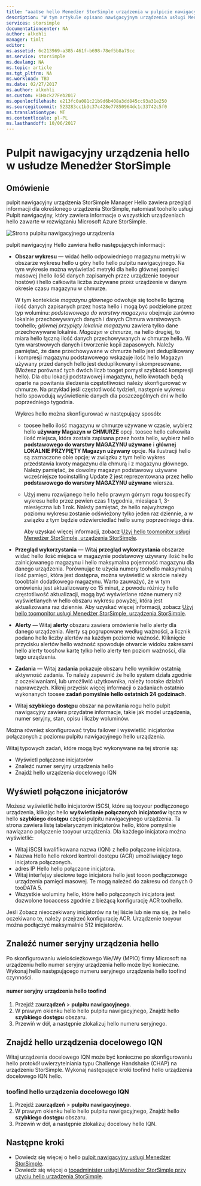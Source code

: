 ```yaml
---
title: "aaaUse hello Menedżer StorSimple urządzenia w pulpicie nawigacyjnym | Dokumentacja firmy Microsoft"
description: "W tym artykule opisano nawigacyjnym urządzenia usługi Menedżer StorSimple hello i w jaki sposób toouse go tooview magazynu metryki i inicjatorów połączonych i Znajdź hello numer seryjny i IQN."
services: storsimple
documentationcenter: NA
author: alkohli
manager: timlt
editor: 
ms.assetid: 6c213969-a385-461f-b698-78ef5b8a79cc
ms.service: storsimple
ms.devlang: NA
ms.topic: article
ms.tgt_pltfrm: NA
ms.workload: TBD
ms.date: 02/27/2017
ms.author: alkohli
ms.custom: H1Hack27Feb2017
ms.openlocfilehash: e213fc0a081c21b9d6b408a3dd845cc93a31e250
ms.sourcegitcommit: 523283cc1b3c37c428e77850964dc1c33742c5f0
ms.translationtype: MT
ms.contentlocale: pl-PL
ms.lasthandoff: 10/06/2017
---
```

# <a name="use-hello-device-dashboard-in-storsimple-manager-service"></a>Pulpit nawigacyjny urządzenia hello w usłudze Menedżer StorSimple  

## <a name="overview"></a>Omówienie
pulpit nawigacyjny urządzenia StorSimple Manager Hello zawiera przegląd informacji dla określonego urządzenia StorSimple, natomiast toohello usługi Pulpit nawigacyjny, który zawiera informacje o wszystkich urządzeniach hello zawarte w rozwiązaniu Microsoft Azure StorSimple.

![Strona pulpitu nawigacyjnego urządzenia](./media/storsimple-device-dashboard/StorSimple_DeviceDashbaord1M.png)

pulpit nawigacyjny Hello zawiera hello następujących informacji:

* **Obszar wykresu** — widać hello odpowiedniego magazynu metryki w obszarze wykresu hello u góry hello hello pulpitu nawigacyjnego. Na tym wykresie można wyświetlać metryki dla hello głównej pamięci masowej (hello ilość danych zapisanych przez urządzenie tooyour hostów) i hello całkowita liczba zużywane przez urządzenie w danym okresie czasu magazynu w chmurze.
  
     W tym kontekście *magazynu głównego* odwołuje się toohello łączną ilość danych zapisanych przez hosta hello i mogą być podzielone przez typ woluminu: *podstawowego do warstwy magazynu* obejmuje zarówno lokalnie przechowywanych danych i danych Chmura warstwowych toohello; *głównej przypięty lokalnie magazynu* zawiera tylko dane przechowywane lokalnie. *Magazyn w chmurze*, na hello drugiej, to miara hello łączną ilość danych przechowywanych w chmurze hello. W tym warstwowych danych i tworzenie kopii zapasowych. Należy pamiętać, że dane przechowywane w chmurze hello jest deduplikowany i kompresji magazynu podstawowego wskazuje ilość hello Magazyn używany przed danych hello jest deduplikowany i skompresowane. (Możesz porównać tych dwóch liczb tooget pomysł szybkość kompresji hello). Dla obu lokacji podstawowej i magazynu, hello kwotach będą oparte na powitania śledzenia częstotliwości należy skonfigurować w chmurze. Na przykład jeśli częstotliwość tydzień, następnie wykresu hello spowodują wyświetlenie danych dla poszczególnych dni w hello poprzedniego tygodnia.
  
     Wykres hello można skonfigurować w następujący sposób:
  
  * toosee hello ilość magazynu w chmurze używane w czasie, wybierz hello **używany Magazyn w CHMURZE** opcji. toosee hello całkowita ilość miejsca, która została zapisana przez hosta hello, wybierz hello **podstawowego do warstwy MAGAZYNU używane** i **głównej LOKALNIE PRZYPIĘTY Magazyn używany** opcje. Na ilustracji hello są zaznaczone obie opcje; w związku z tym hello wykres przedstawia kwoty magazynu dla chmurą i z magazynu głównego. Należy pamiętać, że dowolny magazyn podstawowy używane wcześniejsze tooinstalling Update 2 jest reprezentowana przez hello **podstawowego do warstwy MAGAZYNU używane** wiersza.
  * Użyj menu rozwijanego hello hello prawym górnym rogu toospecify wykresu hello przez pewien czas 1 tygodnia, miesiąca 1, 3-miesięczna lub 1 rok. Należy pamiętać, że hello najwyższego poziomu wykresu zostanie odświeżony tylko jeden raz dziennie, a w związku z tym będzie odzwierciedlać hello sumy poprzedniego dnia.
    
    Aby uzyskać więcej informacji, zobacz [Użyj hello toomonitor usługi Menedżer StorSimple, urządzenia StorSimple](storsimple-monitor-device.md).
* **Przegląd wykorzystania** — Witaj **przegląd wykorzystania** obszarze widać hello ilość miejsca w magazynie podstawowy używany ilość hello zainicjowanego magazynu i hello maksymalna pojemność magazynu dla danego urządzenia. Porównując te użycia numery toohello maksymalną ilość pamięci, która jest dostępna, można wyświetlić w skrócie należy tooobtain dodatkowego magazynu. Warto zauważyć, że w tym omówieniu jest aktualizowany co 15 minut, z powodu różnicy hello częstotliwość aktualizacji, mogą być wyświetlane różne numery niż wyświetlanych w hello obszaru wykresu powyżej, która jest aktualizowana raz dziennie. Aby uzyskać więcej informacji, zobacz [Użyj hello toomonitor usługi Menedżer StorSimple, urządzenia StorSimple](storsimple-monitor-device.md).
* **Alerty** — Witaj **alerty** obszaru zawiera omówienie hello alerty dla danego urządzenia. Alerty są pogrupowane według ważności, a licznik podano hello liczby alertów na każdym poziomie ważność. Kliknięcie przycisku alertów hello ważność spowoduje otwarcie widoku zakresami hello alerty tooshow kartę tylko hello alerty ten poziom ważności, dla tego urządzenia.
* **Zadania** — Witaj **zadania** pokazuje obszaru hello wyników ostatnią aktywność zadania. To należy zapewnić że hello system działa zgodnie z oczekiwaniami, lub umożliwić użytkownika, należy tootake działań naprawczych. Kliknij przycisk więcej informacji o zadaniach ostatnio wykonanych toosee **zadań pomyślnie hello ostatnich 24 godzinach**.
* Witaj **szybkiego dostępu** obszar na powitania rogu hello pulpit nawigacyjny zawiera przydatne informacje, takie jak model urządzenia, numer seryjny, stan, opisu i liczby woluminów.

Można również skonfigurować trybu failover i wyświetlić inicjatorów połączonych z poziomu pulpitu nawigacyjnego hello urządzenia.

Witaj typowych zadań, które mogą być wykonywane na tej stronie są:

* Wyświetl połączone inicjatorów
* Znaleźć numer seryjny urządzenia hello
* Znajdź hello urządzenia docelowego IQN

## <a name="view-connected-initiators"></a>Wyświetl połączone inicjatorów
Możesz wyświetlić hello inicjatorów iSCSI, które są tooyour podłączonego urządzenia, klikając hello **wyświetlanie połączonych inicjatorów** łącza w hello **szybkiego dostępu** części pulpitu nawigacyjnego urządzenia. Ta strona zawiera listę tabelarycznym inicjatorów hello, które pomyślnie nawiązano połączenie tooyour urządzenia. Dla każdego inicjatora można wyświetlić:

* Witaj iSCSI kwalifikowana nazwa (IQN) z hello połączone inicjatora.
* Nazwa Hello hello rekord kontroli dostępu (ACR) umożliwiający tego inicjatora połączonych.
* adres IP Hello hello połączone inicjatora.
* Witaj interfejsy sieciowe tego inicjatora hello jest tooon podłączonego urządzenia pamięci masowej. Te mogą należeć do zakresu od danych 0 tooDATA 5.
* Wszystkie woluminy hello, które hello połączonych inicjatora jest dozwolone tooaccess zgodnie z bieżącą konfigurację ACR toohello.

Jeśli Zobacz nieoczekiwany inicjatorów na tej liście lub nie ma się, że hello oczekiwano te, należy przejrzeć konfigurację ACR. Urządzenie tooyour można podłączyć maksymalnie 512 inicjatorów.

## <a name="find-hello-device-serial-number"></a>Znaleźć numer seryjny urządzenia hello
Po skonfigurowaniu wielościeżkowego We/Wy (MPIO) firmy Microsoft na urządzeniu hello numer seryjny urządzenia hello może być konieczne. Wykonaj hello następującego numeru seryjnego urządzenia hello toofind czynności.

#### <a name="toofind-hello-device-serial-number"></a>numer seryjny urządzenia hello toofind
1. Przejdź za**urządzeń** > **pulpitu nawigacyjnego**.
2. W prawym okienku hello hello pulpitu nawigacyjnego, Znajdź hello **szybkiego dostępu** obszaru.
3. Przewiń w dół, a następnie zlokalizuj hello numeru seryjnego.

## <a name="find-hello-device-target-iqn"></a>Znajdź hello urządzenia docelowego IQN
Witaj urządzenia docelowego IQN może być konieczne po skonfigurowaniu hello protokół uwierzytelniania typu Challenge Handshake (CHAP) na urządzeniu StorSimple. Wykonaj następujące kroki toofind hello urządzenia docelowego IQN hello.

### <a name="toofind-hello-device-target-iqn"></a>toofind hello urządzenia docelowego IQN
1. Przejdź za**urządzeń** > **pulpitu nawigacyjnego**.
2. W prawym okienku hello hello pulpitu nawigacyjnego, Znajdź hello **szybkiego dostępu** obszaru.
3. Przewiń w dół, a następnie zlokalizuj docelowy hello IQN.

## <a name="next-steps"></a>Następne kroki
* Dowiedz się więcej o hello [pulpit nawigacyjny usługi Menedżer StorSimple](storsimple-service-dashboard.md).
* Dowiedz się więcej o [tooadminister usługi Menedżer StorSimple przy użyciu hello urządzenia StorSimple](storsimple-manager-service-administration.md).

